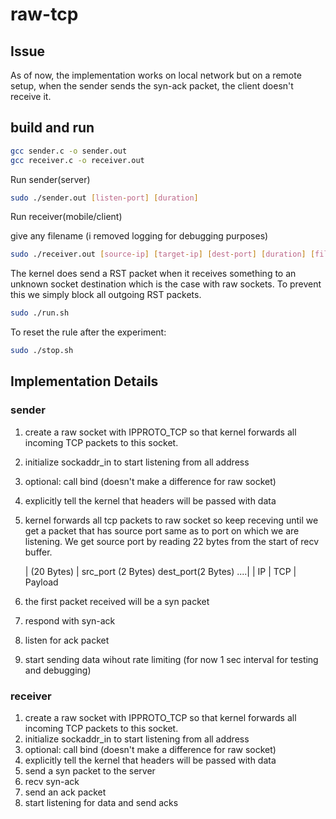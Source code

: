 # raw-tcp

## Issue

As of now, the implementation works on local network but on a remote setup, when the sender sends the syn-ack packet, the client doesn't receive it.

## build and run

```bash
gcc sender.c -o sender.out
gcc receiver.c -o receiver.out
```

Run sender(server)

```bash
sudo ./sender.out [listen-port] [duration]
```

Run receiver(mobile/client)

give any filename (i removed logging for debugging purposes)
```bash
sudo ./receiver.out [source-ip] [target-ip] [dest-port] [duration] [filename]
```

The kernel does send a RST packet when it receives something to an
unknown socket destination which is the case with raw sockets. To
prevent this we simply block all outgoing RST packets.

```bash
sudo ./run.sh
```

To reset the rule after the experiment:

```bash
sudo ./stop.sh
```

## Implementation Details

### sender
1. create a raw socket with IPPROTO_TCP so that kernel forwards all incoming TCP packets to this socket.
2. initialize sockaddr_in to start listening from all address
3. optional: call bind (doesn't make a difference for raw socket)
4. explicitly tell the kernel that headers will be passed with data
5. kernel forwards all tcp packets to raw socket so keep receving until we get a packet that has source port
    same as to port on which we are listening. We get source port by reading 22 bytes from the start of recv buffer.

    |  (20 Bytes) | src_port (2 Bytes) dest_port(2 Bytes) ....|
    |   IP        |   TCP                                     |  Payload

6. the first packet received will be a syn packet
7. respond with syn-ack
8. listen for ack packet
9. start sending data wihout rate limiting (for now 1 sec interval for testing and debugging)

### receiver
1. create a raw socket with IPPROTO_TCP so that kernel forwards all incoming TCP packets to this socket.
2. initialize sockaddr_in to start listening from all address
3. optional: call bind (doesn't make a difference for raw socket)
4. explicitly tell the kernel that headers will be passed with data
6. send a syn packet to the server
7. recv syn-ack
8. send an ack packet
9. start listening for data and send acks

